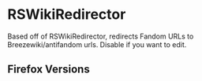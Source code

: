 # RSWikiRedirector
Based off of RSWikiRedirector, redirects Fandom URLs to Breezewiki/antifandom urls. Disable if you want to edit.

## Firefox Versions

